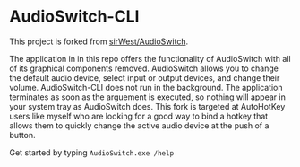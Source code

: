 # AudioSwitch-CLI

This project is forked from [sirWest/AudioSwitch](https://github.com/sirWest/AudioSwitch). 

The application in in this repo offers the functionality of AudioSwitch with all of its graphical components removed.
AudioSwitch allows you to change the default audio device, select input or output devices, and change their volume. 
AudioSwitch-CLI does not run in the background. The application terminates as soon as the arguement is executed, so 
nothing will appear in your system tray as AudioSwitch does. This fork is targeted at AutoHotKey users like myself 
who are looking for a good way to bind a hotkey that allows them to quickly change the active audio device at the 
push of a button.

Get started by typing `AudioSwitch.exe /help`